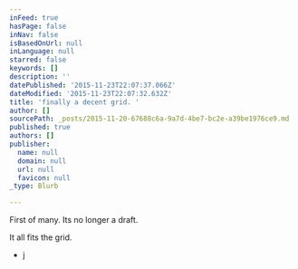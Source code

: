 ```yaml
---
inFeed: true
hasPage: false
inNav: false
isBasedOnUrl: null
inLanguage: null
starred: false
keywords: []
description: ''
datePublished: '2015-11-23T22:07:37.066Z'
dateModified: '2015-11-23T22:07:32.632Z'
title: 'finally a decent grid. '
author: []
sourcePath: _posts/2015-11-20-67688c6a-9a7d-4be7-bc2e-a39be1976ce9.md
published: true
authors: []
publisher:
  name: null
  domain: null
  url: null
  favicon: null
_type: Blurb

---
```

First of many. Its no longer a draft. 

It all fits the grid. 

- j